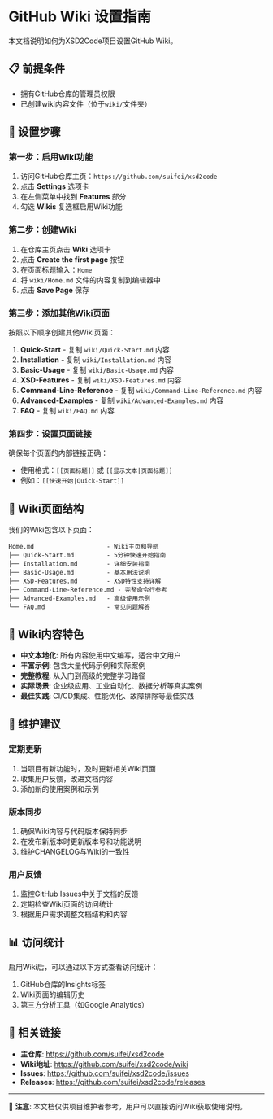 # GitHub Wiki 设置指南

本文档说明如何为XSD2Code项目设置GitHub Wiki。

## 📋 前提条件

- 拥有GitHub仓库的管理员权限
- 已创建wiki内容文件（位于`wiki/`文件夹）

## 🚀 设置步骤

### 第一步：启用Wiki功能

1. 访问GitHub仓库主页：`https://github.com/suifei/xsd2code`
2. 点击 **Settings** 选项卡
3. 在左侧菜单中找到 **Features** 部分
4. 勾选 **Wikis** 复选框启用Wiki功能

### 第二步：创建Wiki

1. 在仓库主页点击 **Wiki** 选项卡
2. 点击 **Create the first page** 按钮
3. 在页面标题输入：`Home`
4. 将 `wiki/Home.md` 文件的内容复制到编辑器中
5. 点击 **Save Page** 保存

### 第三步：添加其他Wiki页面

按照以下顺序创建其他Wiki页面：

1. **Quick-Start** - 复制 `wiki/Quick-Start.md` 内容
2. **Installation** - 复制 `wiki/Installation.md` 内容
3. **Basic-Usage** - 复制 `wiki/Basic-Usage.md` 内容
4. **XSD-Features** - 复制 `wiki/XSD-Features.md` 内容
5. **Command-Line-Reference** - 复制 `wiki/Command-Line-Reference.md` 内容
6. **Advanced-Examples** - 复制 `wiki/Advanced-Examples.md` 内容
7. **FAQ** - 复制 `wiki/FAQ.md` 内容

### 第四步：设置页面链接

确保每个页面的内部链接正确：

- 使用格式：`[[页面标题]]` 或 `[[显示文本|页面标题]]`
- 例如：`[[快速开始|Quick-Start]]`

## 📝 Wiki页面结构

我们的Wiki包含以下页面：

```
Home.md                    - Wiki主页和导航
├── Quick-Start.md         - 5分钟快速开始指南
├── Installation.md        - 详细安装指南
├── Basic-Usage.md         - 基本用法说明
├── XSD-Features.md        - XSD特性支持详解
├── Command-Line-Reference.md - 完整命令行参考
├── Advanced-Examples.md   - 高级使用示例
└── FAQ.md                 - 常见问题解答
```

## 🎯 Wiki内容特色

- **中文本地化**: 所有内容使用中文编写，适合中文用户
- **丰富示例**: 包含大量代码示例和实际案例
- **完整教程**: 从入门到高级的完整学习路径
- **实际场景**: 企业级应用、工业自动化、数据分析等真实案例
- **最佳实践**: CI/CD集成、性能优化、故障排除等最佳实践

## 🔧 维护建议

### 定期更新

1. 当项目有新功能时，及时更新相关Wiki页面
2. 收集用户反馈，改进文档内容
3. 添加新的使用案例和示例

### 版本同步

1. 确保Wiki内容与代码版本保持同步
2. 在发布新版本时更新版本号和功能说明
3. 维护CHANGELOG与Wiki的一致性

### 用户反馈

1. 监控GitHub Issues中关于文档的反馈
2. 定期检查Wiki页面的访问统计
3. 根据用户需求调整文档结构和内容

## 📊 访问统计

启用Wiki后，可以通过以下方式查看访问统计：

1. GitHub仓库的Insights标签
2. Wiki页面的编辑历史
3. 第三方分析工具（如Google Analytics）

## 🔗 相关链接

- **主仓库**: https://github.com/suifei/xsd2code
- **Wiki地址**: https://github.com/suifei/xsd2code/wiki
- **Issues**: https://github.com/suifei/xsd2code/issues
- **Releases**: https://github.com/suifei/xsd2code/releases

---

📝 **注意**: 本文档仅供项目维护者参考，用户可以直接访问Wiki获取使用说明。
